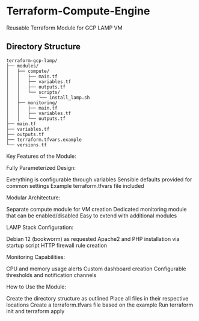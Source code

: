 # Terraform-Compute-Engine
Reusable Terraform Module for GCP LAMP VM

## Directory Structure
```
terraform-gcp-lamp/
├── modules/
│   ├── compute/
│   │   ├── main.tf
│   │   ├── variables.tf
│   │   ├── outputs.tf
│   │   └── scripts/
│   │       └── install_lamp.sh
│   ├── monitoring/
│   │   ├── main.tf
│   │   ├── variables.tf
│   │   └── outputs.tf
├── main.tf
├── variables.tf
├── outputs.tf
├── terraform.tfvars.example
└── versions.tf
```
Key Features of the Module:

Fully Parameterized Design:

Everything is configurable through variables
Sensible defaults provided for common settings
Example terraform.tfvars file included


Modular Architecture:

Separate compute module for VM creation
Dedicated monitoring module that can be enabled/disabled
Easy to extend with additional modules


LAMP Stack Configuration:

Debian 12 (bookworm) as requested
Apache2 and PHP installation via startup script
HTTP firewall rule creation


Monitoring Capabilities:

CPU and memory usage alerts
Custom dashboard creation
Configurable thresholds and notification channels


How to Use the Module:

Create the directory structure as outlined
Place all files in their respective locations
Create a terraform.tfvars file based on the example
Run terraform init and terraform apply